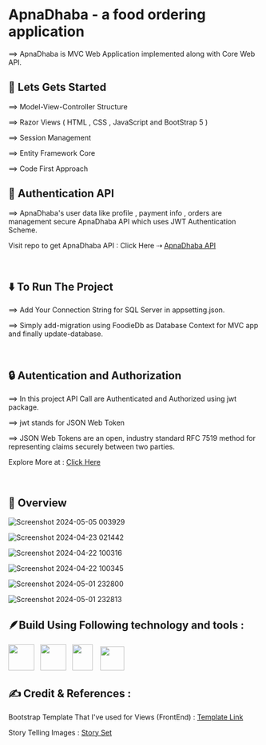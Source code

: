 # ApnaDhaba - a food ordering application


⟹ ApnaDhaba is MVC Web Application implemented along with Core Web API. 
<br>

## 🚀 Lets Gets Started

⟹ Model-View-Controller Structure

⟹ Razor Views  ( HTML , CSS , JavaScript and BootStrap 5 )

⟹ Session Management

⟹ Entity Framework Core

⟹ Code First Approach

## 👾 Authentication API 

⟹ ApnaDhaba's user data like profile , payment info , orders are management secure ApnaDhaba API which uses JWT Authentication Scheme.

Visit repo to get ApnaDhaba API : 
Click Here ⇢ <a href="https://github.com/iamjaimindamor/ApnaDhaba-API">ApnaDhaba API</a>

<br>

## ⬇️ To Run The Project

⟹ Add Your Connection String for SQL Server in appsetting.json.

⟹ Simply add-migration using FoodieDb as Database Context for MVC app and finally update-database.

<br>

## 🔒 Autentication and Authorization

⟹ In this project API Call are Authenticated and Authorized using jwt package.

⟹ jwt stands for JSON Web Token

⟹ JSON Web Tokens are an open, industry standard RFC 7519 method for representing claims securely between two parties.

Explore More at : <a href="https://jwt.io/">Click Here </a>

<br>

## 🤖 Overview

![Screenshot 2024-05-05 003929](https://github.com/user-attachments/assets/bd331af5-31d8-4938-843b-f0e549a8665d)

![Screenshot 2024-04-23 021442](https://github.com/user-attachments/assets/9e76522b-0842-4153-92ba-a053f0f90776)

![Screenshot 2024-04-22 100316](https://github.com/user-attachments/assets/5f97945c-9072-4fe8-9f37-2cbdd4017e36)

![Screenshot 2024-04-22 100345](https://github.com/user-attachments/assets/6539a3ac-7bb6-40b3-bcb8-a59f8af9b8dd)

![Screenshot 2024-05-01 232800](https://github.com/user-attachments/assets/e855d71e-5e32-4af1-a012-0fcad5bd3fcd)

![Screenshot 2024-05-01 232813](https://github.com/user-attachments/assets/5a4a2614-9be4-400f-945e-0692e9c022c3)

<!--
## 🪶Project Demo Showcase
Please Visit : <a href="https://youtu.be/u6wYCXrju6w">Project Demo</a>
-->

## 🪶Build Using Following technology and tools :
 <img src="https://upload.wikimedia.org/wikipedia/commons/7/7d/Microsoft_.NET_logo.svg" width="52px" height="52px"/> &nbsp; <img src="https://github.com/coherencez/tech-logos/blob/master/html5.png?raw=true" width="52px" height="52px"/> &nbsp; <img src="https://github.com/coherencez/tech-logos/blob/master/css3.png?raw=true" width="41px" height="52px"/>
&nbsp; &nbsp;<img src="https://github.com/coherencez/tech-logos/blob/master/bootstrap.png?raw=true" width="48px" height="48px"/> &nbsp;

## ✍️ Credit & References :

Bootstrap Template That I've used for Views (FrontEnd) : <a href="https://themewagon.com/themes/fruitkha-free-bootstrap-4-responsive-food-business-template/">Template Link </a>

Story Telling Images : <a href="https://storyset.com/">Story Set</a>

